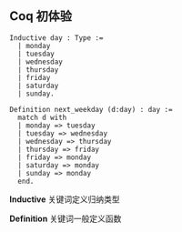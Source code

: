 ## Coq 初体验

```Coq
Inductive day : Type :=
  | monday
  | tuesday
  | wednesday
  | thursday
  | friday
  | saturday
  | sunday.

Definition next_weekday (d:day) : day :=
  match d with
  | monday => tuesday
  | tuesday => wednesday
  | wednesday => thursday
  | thursday => friday
  | friday => monday
  | saturday => monday
  | sunday => monday
  end.
```



**Inductive** 关键词定义归纳类型

**Definition** 关键词一般定义函数







